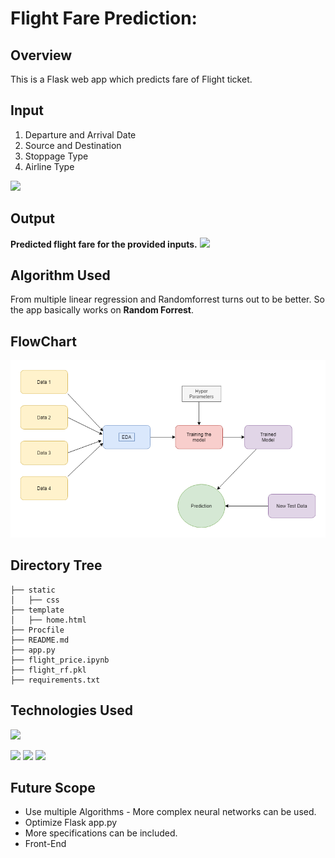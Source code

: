 # Flight Fare Prediction: 



## Overview
This is a Flask web app which predicts fare of Flight ticket.

## Input

1. Departure and Arrival Date
2. Source and Destination
3. Stoppage Type
4. Airline Type


![](https://i.imgur.com/ubOymxL.jpg)

## Output

**Predicted flight fare for the provided inputs.**
![](https://i.imgur.com/LooUkAc.jpg)
## Algorithm Used

From multiple linear regression and Randomforrest turns out to be better. So the app basically works on **Random Forrest**.
## FlowChart
![](https://github.com/LOGiC31/flightprice-prediction/blob/main/flowchart.png)
## Directory Tree 
```
├── static 
│   ├── css
├── template
│   ├── home.html
├── Procfile
├── README.md
├── app.py
├── flight_price.ipynb
├── flight_rf.pkl
├── requirements.txt
```

## Technologies Used

![](https://forthebadge.com/images/badges/made-with-python.svg)

[<img target="_blank" src="https://flask.palletsprojects.com/en/1.1.x/_images/flask-logo.png" width=170>](https://flask.palletsprojects.com/en/1.1.x/) [<img target="_blank" src="https://number1.co.za/wp-content/uploads/2017/10/gunicorn_logo-300x85.png" width=280>](https://gunicorn.org) [<img target="_blank" src="https://scikit-learn.org/stable/_static/scikit-learn-logo-small.png" width=200>](https://scikit-learn.org/stable/) 



## Future Scope

* Use multiple Algorithms - More complex neural networks can be used.
* Optimize Flask app.py
* More specifications can be included.
* Front-End 
